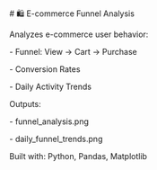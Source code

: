 \# 🛍️ E-commerce Funnel Analysis



Analyzes e-commerce user behavior:

\- Funnel: View → Cart → Purchase

\- Conversion Rates

\- Daily Activity Trends



Outputs:

\- funnel\_analysis.png

\- daily\_funnel\_trends.png



Built with: Python, Pandas, Matplotlib



